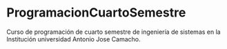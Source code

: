 # ProgramacionCuartoSemestre
Curso de programación de cuarto semestre de ingeniería de sistemas en la Institución universidad Antonio Jose Camacho.
